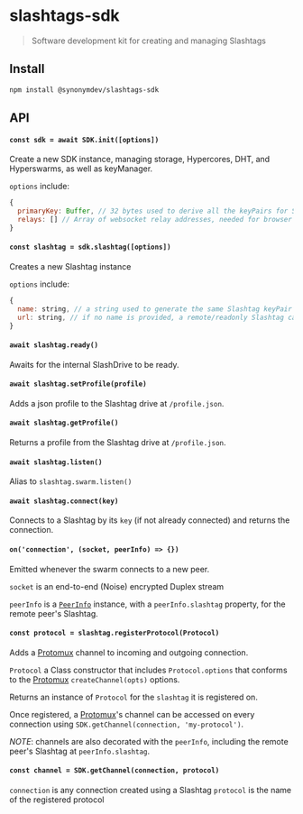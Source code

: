 # slashtags-sdk

> Software development kit for creating and managing Slashtags

## Install

```bash
npm install @synonymdev/slashtags-sdk
```

## API

#### `const sdk = await SDK.init([options])`

Create a new SDK instance, managing storage, Hypercores, DHT, and Hyperswarms, as well as keyManager.

`options` include:

```js
{
  primaryKey: Buffer, // 32 bytes used to derive all the keyPairs for Slashtags and their components
  relays: [] // Array of websocket relay addresses, needed for browser environments
}
```

#### `const slashtag = sdk.slashtag([options])`

Creates a new Slashtag instance

`options` include:

```js
{
  name: string, // a string used to generate the same Slashtag keyPair given the same primaryKey in the SDK
  url: string, // if no name is provided, a remote/readonly Slashtag can be created from a url
}
```

#### `await slashtag.ready()`

Awaits for the internal SlashDrive to be ready.

#### `await slashtag.setProfile(profile)`

Adds a json profile to the Slashtag drive at `/profile.json`.

#### `await slashtag.getProfile()`

Returns a profile from the Slashtag drive at `/profile.json`.

#### `await slashtag.listen()`

Alias to `slashtag.swarm.listen()`

#### `await slashtag.connect(key)`

Connects to a Slashtag by its `key` (if not already connected) and returns the connection.

#### `on('connection', (socket, peerInfo) => {})`

Emitted whenever the swarm connects to a new peer.

`socket` is an end-to-end (Noise) encrypted Duplex stream

`peerInfo` is a [`PeerInfo`](https://github.com/hyperswarm/hyperswarm/blob/v3/README.md#peerinfo-api) instance, with a `peerInfo.slashtag` property, for the remote peer's Slashtag.

#### `const protocol = slashtag.registerProtocol(Protocol)`

Adds a [Protomux](https://github.com/mafintosh/protomux/) channel to incoming and outgoing connection.

`Protocol` a Class constructor that includes `Protocol.options` that conforms to the [Protomux](https://github.com/mafintosh/protomux/) `createChannel(opts)` options.

Returns an instance of `Protocol` for the `slashtag` it is registered on.

Once registered, a [Protomux](https://github.com/mafintosh/protomux/)'s channel can be accessed on every connection using `SDK.getChannel(connection, 'my-protocol')`.

_NOTE_: channels are also decorated with the `peerInfo`, including the remote peer's Slashtag at `peerInfo.slashtag`.

#### `const channel = SDK.getChannel(connection, protocol)`

`connection` is any connection created using a Slashtag
`protocol` is the name of the registered protocol
